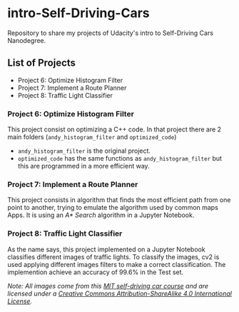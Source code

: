 # intro-Self-Driving-Cars
Repository to share my projects of Udacity's intro to Self-Driving Cars Nanodegree. 

## List of Projects

* Project 6: Optimize Histogram Filter
* Project 7: Implement a Route Planner
* Project 8: Traffic Light Classifier

### Project 6: Optimize Histogram Filter

This project consist on optimizing a C++ code. In that project there are 2 main folders (`andy_histogram_filter` and `optimized_code`)

* `andy_histogram_filter` is the original project.
* `optimized_code` has the same functions as `andy_histogram_filter` but this are programmed in a more efficient way.

### Project 7: Implement a Route Planner

This project consists in algorithm that finds the most efficient path from one point to another, trying to emulate the algorithm used by common maps Apps. It is using an _A* Search_ algorithm in a Jupyter Notebook.

### Project 8: Traffic Light Classifier

As the name says, this project implemented on a Jupyter Notebook classifies different images of traffic lights. To classify the images, cv2 is used applying different images filters to make a correct classification. The implemention achieve an accuracy of 99.6% in the Test set.

*Note: All images come from this [MIT self-driving car course](https://selfdrivingcars.mit.edu/) and are licensed under a [Creative Commons Attribution-ShareAlike 4.0 International License](https://creativecommons.org/licenses/by-sa/4.0/).*



